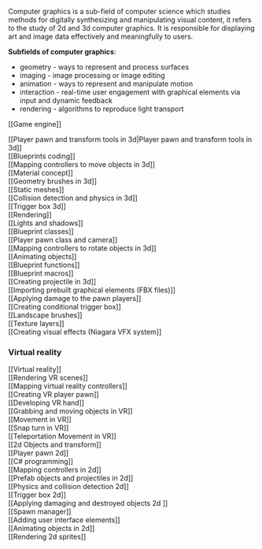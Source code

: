 Computer graphics is a sub-field of computer science which studies methods for digitally synthesizing and manipulating visual content, it refers to the study of 2d and 3d computer graphics. It is responsible for displaying art and image data effectively and meaningfully to users.

**Subfields of computer graphics**:
- geometry - ways to represent and process surfaces
- imaging  - image processing or image editing
- animation - ways to represent and manipulate motion
- interaction - real-time user engagement with graphical elements via input and dynamic feedback
- rendering - algorithms to reproduce light transport

[[Game engine]]

[[Player pawn and  transform tools in 3d|Player pawn and transform tools in 3d]] <br>
[[Blueprints coding]]<br>
[[Mapping controllers to move objects in 3d]]<br>
[[Material concept]]<br>
[[Geometry brushes in 3d]]<br>
[[Static meshes]]<br>
[[Collision detection and physics in 3d]]<br>
[[Trigger box 3d]]<br>
[[Rendering]]<br>
[[Lights and shadows]]<br>
[[Blueprint classes]]<br>
[[Player pawn class and camera]]<br>
[[Mapping controllers to rotate objects in 3d]]<br>
[[Animating objects]]<br>
[[Blueprint functions]]<br>
[[Blueprint macros]]<br>
[[Creating projectile in 3d]]<br>
[[Importing prebuilt graphical elements (FBX files)]]<br>
[[Applying damage to the pawn players]]<br>
[[Creating conditional trigger box]]<br>
[[Landscape brushes]]<br>
[[Texture layers]]<br>
[[Creating visual effects (Niagara VFX system]]<br>

### Virtual reality<br>
[[Virtual reality]]<br>
[[Rendering VR scenes]]<br>
[[Mapping virtual reality controllers]]<br>
[[Creating VR player pawn]]<br>
[[Developing VR hand]]<br>
[[Grabbing and moving objects in VR]]<br>
[[Movement in VR]]<br>
[[Snap turn in VR]]<br>
[[Teleportation Movement in VR]]<br>
[[2d Objects and transform]]<br>
[[Player pawn 2d]]<br>
[[C# programming]]<br>
[[Mapping controllers in 2d]]<br>
[[Prefab objects and projectiles in 2d]]<br>
[[Physics and collision detection 2d]]<br>
[[Trigger box 2d]]<br>
[[Applying damaging and destroyed objects 2d ]]<br>
[[Spawn manager]]<br>
[[Adding user interface elements]]<br>
[[Animating objects in 2d]]<br>
[[Rendering 2d sprites]]<br>

